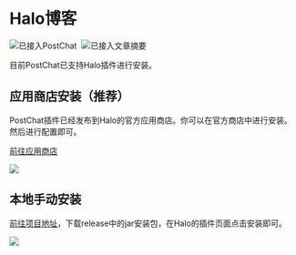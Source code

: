 # Halo博客

<div class="img_container">

![已接入PostChat](/img/PostChat认证.svg) ![已接入文章摘要](/img/文章摘要认证.svg)

<style>
  .img_container p {
    display: flex; 
    gap: 8px;
  }
</style>
</div>

目前PostChat已支持Halo插件进行安装。

## 应用商店安装（推荐）

PostChat插件已经发布到Halo的官方应用商店。你可以在官方商店中进行安装。然后进行配置即可。

[前往应用商店](https://www.halo.run/store/apps/app-RTBpp)

![](https://p.zhheo.com/B3M3H823790681718855377333.png!blogimg)

## 本地手动安装

[前往项目地址](https://github.com/zhheo/halo-plugin-postchat/releases)，下载release中的jar安装包，在Halo的插件页面点击安装即可。

![](https://p.zhheo.com/W8r7id24890681718692128539.png!blogimg)